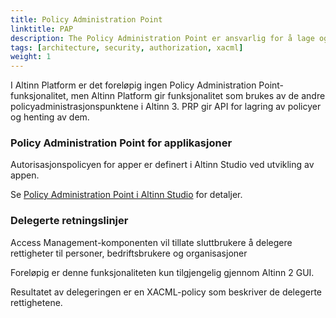```yaml
---
title: Policy Administration Point
linktitle: PAP
description: The Policy Administration Point er ansvarlig for å lage og endre de forskjellige autorisasjonspolicyene som brukes av PDP
tags: [architecture, security, authorization, xacml]
weight: 1
---
```


I Altinn Platform er det foreløpig ingen Policy Administration Point-funksjonalitet, men Altinn Platform gir funksjonalitet som brukes
av de andre policyadministrasjonspunktene i Altinn 3. PRP gir API for lagring av policyer og henting av dem.

### Policy Administration Point for applikasjoner

Autorisasjonspolicyen for apper er definert i Altinn Studio ved utvikling av appen.

Se [Policy Administration Point i Altinn Studio](/nb/altinn-studio/v8/designer/build-app/authorization-rules/) for detaljer.

### Delegerte retningslinjer

Access Management-komponenten vil tillate sluttbrukere å delegere rettigheter til personer, bedriftsbrukere og organisasjoner

Foreløpig er denne funksjonaliteten kun tilgjengelig gjennom Altinn 2 GUI.

Resultatet av delegeringen er en XACML-policy som beskriver de delegerte rettighetene.